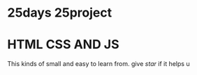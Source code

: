 # 25days 25project
# HTML CSS AND JS
<p>This kinds of small and easy to learn  from. give <em>star</em> if it helps u  <p>


